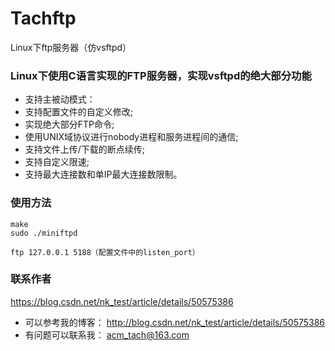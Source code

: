 # Tachftp
Linux下ftp服务器（仿vsftpd）

### Linux下使用C语言实现的FTP服务器，实现vsftpd的绝大部分功能
* 支持主被动模式：
* 支持配置文件的自定义修改;
* 实现绝大部分FTP命令;
* 使用UNIX域协议进行nobody进程和服务进程间的通信;
* 支持文件上传/下载的断点续传;
* 支持自定义限速;
* 支持最大连接数和单IP最大连接数限制。

### 使用方法
```
make
sudo ./miniftpd

ftp 127.0.0.1 5188（配置文件中的listen_port）
```

### 联系作者
https://blog.csdn.net/nk_test/article/details/50575386
* 可以参考我的博客： http://blog.csdn.net/nk_test/article/details/50575386
* 有问题可以联系我：  acm_tach@163.com
    
